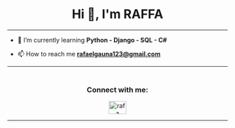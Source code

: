 <h1 align="center">Hi 👋, I'm RAFFA</h1>


<hr>

- 🌱 I’m currently learning **Python - Django - SQL - C#**

- 📫 How to reach me **rafaelgauna123@gmail.com**
<hr>
<h3 align="center"><br>Connect with me:</h3>
<p align="center">
<a href=""></a>
<a href="https://www.linkedin.com/in/rafael-gauna-7859a8239/" target="blank"><img align="center" src="https://raw.githubusercontent.com/rahuldkjain/github-profile-readme-generator/master/src/images/icons/Social/linked-in-alt.svg" alt="rafa gauna" height="30" width="40" /></a>
</p>
<hr>




